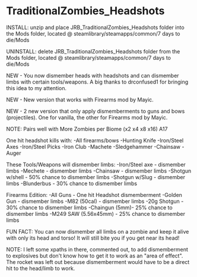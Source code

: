 # TraditionalZombies_Headshots


INSTALL: unzip and place JRB_TraditionalZombies_Headshots folder into the Mods folder, located @ steamlibrary/steamapps/common/7 days to die/Mods

UNINSTALL: delete JRB_TraditionalZombies_Headshots folder from the Mods folder, located @ steamlibrary/steamapps/common/7 days to die/Mods

NEW - You now dismember heads with headshots and can dismember limbs with certain tools/weapons. A big thanks to drconfused1 for bringing this idea to my attention.

NEW - New version that works with Firearms mod by Mayic.

NEW - 2 new version that only apply dismemberments to guns and bows (projectiles). One for vanilla, the other for Firearms mod by Mayic.

NOTE: Pairs well with More Zombies per Biome (x2 x4 x8 x16) A17

One hit headshot kills with:
-All firearms/bows
-Hunting Knife
-Iron/Steel Axes
-Iron/Steel Picks
-Iron Club
-Machete
-Sledgehammer
-Chainsaw
-Auger

These Tools/Weapons will dismember limbs:
-Iron/Steel axe - dismember limbs
-Mechete - dismember limbs
-Chainsaw - dismember limbs
-Shotgun w/shell - 50% chance to dismember limbs
-Shotgun w/Slug - dismember limbs
-Blunderbus - 30% chance to dismember limbs

Firearms Edition:
-All Guns - One hit Headshot dismemberment
-Golden Gun - dismember limbs
-M82 (50cal) - dismember limbs
-20g Shotgun - 30% chance to dismember limbs
-Chaingun (5mm)- 25% chance to dismember limbs
-M249 SAW (5.56x45mm) - 25% chance to dismember limbs

FUN FACT: You can now dismember all limbs on a zombie and keep it alive with only its head and torso! It will still bite you if you get near its head!

NOTE: I left some xpaths in there, commented out, to add dismemberment to explosives but don't know how to get it to work as an "area of effect". The rocket was left out because dismemberment would have to be a direct hit to the head/limb to work.
